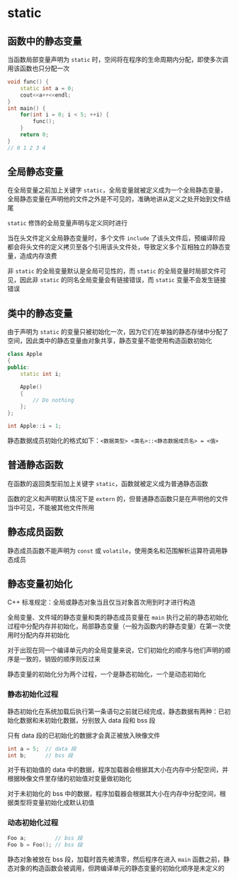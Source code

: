 # static

## 函数中的静态变量

当函数局部变量声明为 `static` 时，空间将在程序的生命周期内分配，即使多次调用该函数也只分配一次

```cpp
void func() {
    static int a = 0;
    cout<<a++<<endl;
}
int main() {
    for(int i = 0; i < 5; ++i) {
        func();
    }
    return 0;
}
// 0 1 2 3 4
```

## 全局静态变量

在全局变量之前加上关键字 `static`，全局变量就被定义成为一个全局静态变量，全局静态变量在声明他的文件之外是不可见的，准确地讲从定义之处开始到文件结尾

`static` 修饰的全局变量声明与定义同时进行

当在头文件定义全局静态变量时，多个文件 `include` 了该头文件后，预编译阶段都会将头文件的定义拷贝至各个引用该头文件处，导致定义多个互相独立的静态变量，造成内存浪费

非 `static` 的全局变量默认是全局可见性的，而 `static` 的全局变量时局部文件可见，因此非 `static` 的同名全局变量会有链接错误，而 `static` 变量不会发生链接错误

## 类中的静态变量

由于声明为 `static` 的变量只被初始化一次，因为它们在单独的静态存储中分配了空间，因此类中的静态变量由对象共享，静态变量不能使用构造函数初始化

```cpp
class Apple 
{ 
public: 
    static int i; 

    Apple() 
    { 
        // Do nothing 
    }; 
}; 

int Apple::i = 1; 
```

静态数据成员初始化的格式如下：`<数据类型> <类名>::<静态数据成员名> = <值>`

## 普通静态函数

在函数的返回类型前加上关键字 `static`，函数就被定义成为普通静态函数

函数的定义和声明默认情况下是 `extern` 的，但普通静态函数只是在声明他的文件当中可见，不能被其他文件所用

## 静态成员函数

静态成员函数不能声明为 `const` 或 `volatile`，使用类名和范围解析运算符调用静态成员

## 静态变量初始化

C++ 标准规定：全局或静态对象当且仅当对象首次用到时才进行构造

全局变量、文件域的静态变量和类的静态成员变量在 `main` 执行之前的静态初始化过程中分配内存并初始化，局部静态变量（一般为函数内的静态变量）在第一次使用时分配内存并初始化

对于出现在同一个编译单元内的全局变量来说，它们初始化的顺序与他们声明的顺序是一致的，销毁的顺序则反过来

静态变量的初始化分为两个过程，一个是静态初始化，一个是动态初始化

### 静态初始化过程

静态初始化在系统加载后执行第一条语句之前就已经完成，静态数据有两种：已初始化数据和未初始化数据，分别放入 data 段和 bss 段

只有 data 段的已初始化的数据才会真正被放入映像文件

```cpp
int a = 5;  // data 段 
int b;      // bss 段
```

对于有初始值的 data 中的数据，程序加载器会根据其大小在内存中分配空间，并根据映像文件里存储的初始值对变量做初始化

对于未初始化的 bss 中的数据，程序加载器会根据其大小在内存中分配空间，根据类型将变量初始化成默认初值

### 动态初始化过程

```cpp
Foo a;         // bss 段
Foo b = Foo(); // bss 段
```

静态对象被放在 bss 段，加载时首先被清零，然后程序在进入 `main` 函数之前，静态对象的构造函数会被调用，但跨编译单元的静态变量的初始化顺序是未定义的